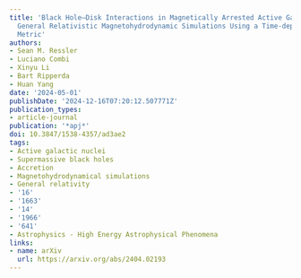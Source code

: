 ```yaml
---
title: 'Black Hole–Disk Interactions in Magnetically Arrested Active Galactic Nuclei:
  General Relativistic Magnetohydrodynamic Simulations Using a Time-dependent, Binary
  Metric'
authors:
- Sean M. Ressler
- Luciano Combi
- Xinyu Li
- Bart Ripperda
- Huan Yang
date: '2024-05-01'
publishDate: '2024-12-16T07:20:12.507771Z'
publication_types:
- article-journal
publication: '*apj*'
doi: 10.3847/1538-4357/ad3ae2
tags:
- Active galactic nuclei
- Supermassive black holes
- Accretion
- Magnetohydrodynamical simulations
- General relativity
- '16'
- '1663'
- '14'
- '1966'
- '641'
- Astrophysics - High Energy Astrophysical Phenomena
links:
- name: arXiv
  url: https://arxiv.org/abs/2404.02193
---
```

